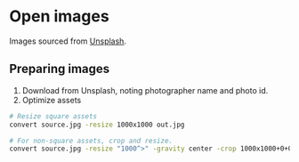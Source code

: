 # Open images

Images sourced from [Unsplash](https://unsplash.com/).

## Preparing images

1. Download from Unsplash, noting photographer name and photo id.
2. Optimize assets
```sh
# Resize square assets
convert source.jpg -resize 1000x1000 out.jpg

# For non-square assets, crop and resize.
convert source.jpg -resize "1000^>" -gravity center -crop 1000x1000+0+0 -strip test.jpg
```
